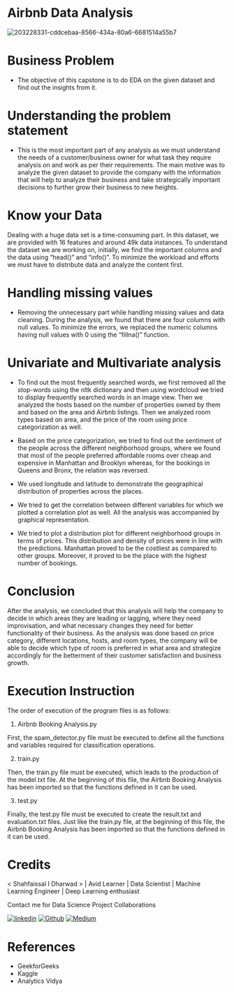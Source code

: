 # Airbnb Data Analysis
![203228331-cddcebaa-8566-434a-80a6-6681514a55b7](https://user-images.githubusercontent.com/96904369/203539899-c7f629c3-f91c-4b65-85a1-ab119589b9d0.png)

# Business Problem
- The objective of this capstone is to do EDA on the given dataset and find out the insights from it.
# Understanding the problem statement
- This is the most important part of any analysis as we must understand the needs of a customer/business owner for what task they require analysis on and work as per their requirements. The main motive was to analyze the given dataset to provide the company with the information that will help to analyze their business and take strategically important decisions to further grow their business to new heights.
# Know your Data
Dealing with a huge data set is a time-consuming part. In this dataset, we are provided with 16 features and around 49k data instances. To understand the dataset we are working on, initially, we find the important columns and the data using “head()” and “info()”. To minimize the workload and efforts we must have to distribute data and analyze the content first.
# Handling missing values
- Removing the unnecessary part while handling missing values and data cleaning. During the analysis, we found that there are four columns with null values. To minimize the errors, we replaced the numeric columns having null values with 0 using the “fillna()” function.
# Univariate and Multivariate analysis
- To find out the most frequently searched words, we first removed all the stop-words using the nltk dictionary and then using wordcloud we tried to display frequently searched words in an image view. Then we analyzed the hosts based on the number of properties owned by them and based on the area and Airbnb listings. Then we analyzed room types based on area, and the price of the room using price categorization as well.

- Based on the price categorization, we tried to find out the sentiment of the people across the different neighborhood groups, where we found that most of the people preferred affordable rooms over cheap and expensive in Manhattan and Brooklyn whereas, for the bookings in Queens and Bronx, the relation was reversed.
- We used longitude and latitude to demonstrate the geographical distribution of properties across the places.
- We tried to get the correlation between different variables for which we plotted a correlation plot as well. All the analysis was accompanied by graphical representation.
- We tried to plot a distribution plot for different neighborhood groups in terms of prices. This distribution and density of prices were in line with the predictions. Manhattan proved to be the costliest as compared to other groups. Moreover, it proved to be the place with the highest number of bookings.

# Conclusion
After the analysis, we concluded that this analysis will help the company to decide in which areas they are leading or lagging, where they need improvisation, and what necessary changes they need for better functionality of their business. As the analysis was done based on price category, different locations, hosts, and room types, the company will be able to decide which type of room is preferred in what area and strategize accordingly for the betterment of their customer satisfaction and business growth.

# Execution Instruction
The order of execution of the program files is as follows:

1)  Airbnb Booking Analysis.py

First, the spam_detector.py file must be executed to define all the functions and variables required for classification operations.

2) train.py

Then, the train.py file must be executed, which leads to the production of the model.txt file. At the beginning of this file, the  Airbnb Booking Analysis has been imported so that the functions defined in it can be used.

3) test.py

Finally, the test.py file must be executed to create the result.txt and evaluation.txt files. Just like the train.py file, at the beginning of this file, the  Airbnb Booking Analysis has been imported so that the functions defined in it can be used.

# Credits
< Shahfaissal I Dharwad > | Avid Learner | Data Scientist | Machine Learning Engineer | Deep Learning enthusiast

Contact me for Data Science Project Collaborations

<a href='linkedin.com/in/shahfaissal-' target="_blank"><img alt='linkedin' src='https://img.shields.io/badge/Linkedin-100000?style=plastic&logo=linkedin&logoColor=white&labelColor=black&color=black'/></a> <a href='github.com/shahfaissalDharwad' target="_blank"><img alt='Github' src='https://img.shields.io/badge/GitHub-100000?style=plastic&logo=Github&logoColor=white&labelColor=black&color=black'/></a> <a href='https://medium.com/@shahfaissal21/reading-a-csv-file-in-python-7a834d906c3e' target="_blank"><img alt='Medium' src='https://img.shields.io/badge/Medium-100000?style=plastic&logo=Medium&logoColor=white&labelColor=black&color=black'/></a>
# References
- GeekforGeeks
- Kaggle
- Analytics Vidya
